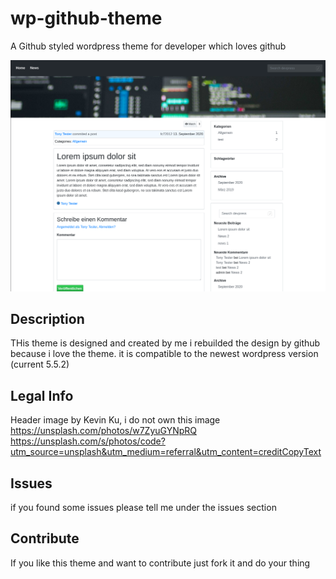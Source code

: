 # wp-github-theme
A Github styled wordpress theme for developer which loves github

![alt text](https://raw.githubusercontent.com/strider-paff-shell/wp-github-theme/master/screenshot.png "Screenshot")

## Description
THis theme is designed and created by me i rebuilded the design by github because i love the theme.
it is compatible to the newest wordpress version (current 5.5.2)

## Legal Info
Header image by Kevin Ku, i do not own this image
https://unsplash.com/photos/w7ZyuGYNpRQ
https://unsplash.com/s/photos/code?utm_source=unsplash&utm_medium=referral&utm_content=creditCopyText

## Issues
if you found some issues please tell me under the issues section

## Contribute
If you like this theme and want to contribute just fork it and do your thing
